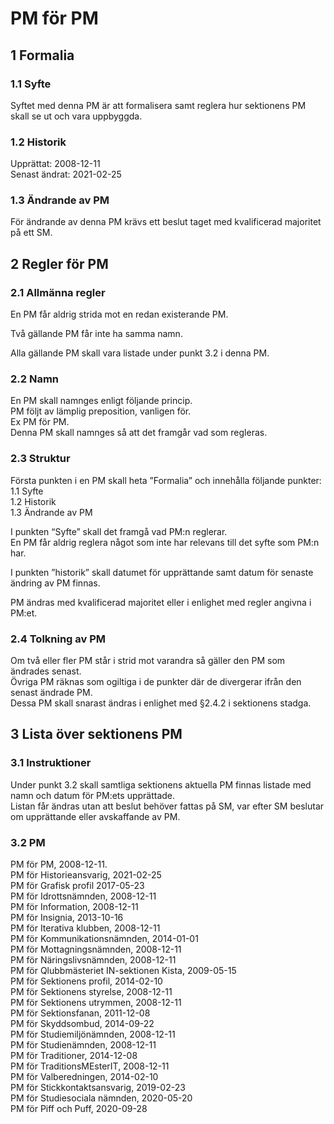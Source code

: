 # PM för PM

## 1 Formalia

### 1.1 Syfte

Syftet med denna PM är att formalisera samt reglera hur sektionens PM skall se ut och vara uppbyggda.

### 1.2 Historik

Upprättat: 2008-12-11  
Senast ändrat: 2021-02-25

### 1.3 Ändrande av PM

För ändrande av denna PM krävs ett beslut taget med kvalificerad majoritet på ett SM.

## 2 Regler för PM

### 2.1 Allmänna regler

En PM får aldrig strida mot en redan existerande PM.

Två gällande PM får inte ha samma namn.

Alla gällande PM skall vara listade under punkt 3.2 i denna PM.

### 2.2 Namn

En PM skall namnges enligt följande princip.  
PM följt av lämplig preposition, vanligen för.  
Ex PM för PM.  
Denna PM skall namnges så att det framgår vad som regleras.

### 2.3 Struktur

Första punkten i en PM skall heta ”Formalia” och innehålla följande punkter:  
1.1 Syfte  
1.2 Historik  
1.3 Ändrande av PM

I punkten “Syfte” skall det framgå vad PM:n reglerar.  
En PM får aldrig reglera något som inte har relevans till det syfte som PM:n har.

I punkten ”historik” skall datumet för upprättande samt datum för senaste ändring av PM finnas.

PM ändras med kvalificerad majoritet eller i enlighet med regler angivna i PM:et.

### 2.4 Tolkning av PM

Om två eller fler PM står i strid mot varandra så gäller den PM som ändrades senast.  
Övriga PM räknas som ogiltiga i de punkter där de divergerar ifrån den senast ändrade PM.  
Dessa PM skall snarast ändras i enlighet med §2.4.2 i sektionens stadga.

## 3 Lista över sektionens PM

### 3.1 Instruktioner

Under punkt 3.2 skall samtliga sektionens aktuella PM finnas listade med namn och datum för PM:ets upprättade.  
Listan får ändras utan att beslut behöver fattas på SM, var efter SM beslutar om upprättande eller avskaffande av PM.

### 3.2 PM

PM för PM, 2008-12-11.  
PM för Historieansvarig, 2021-02-25  
PM för Grafisk profil 2017-05-23  
PM för Idrottsnämnden, 2008-12-11  
PM för Information, 2008-12-11  
PM för Insignia, 2013-10-16  
PM för Iterativa klubben, 2008-12-11  
PM för Kommunikationsnämnden, 2014-01-01  
PM för Mottagningsnämnden, 2008-12-11  
PM för Näringslivsnämnden, 2008-12-11  
PM för Qlubbmästeriet IN-sektionen Kista, 2009-05-15  
PM för Sektionens profil, 2014-02-10  
PM för Sektionens styrelse, 2008-12-11  
PM för Sektionens utrymmen, 2008-12-11  
PM för Sektionsfanan, 2011-12-08  
PM för Skyddsombud, 2014-09-22  
PM för Studiemiljönämnden, 2008-12-11  
PM för Studienämnden, 2008-12-11  
PM för Traditioner, 2014-12-08  
PM för TraditionsMEsterIT, 2008-12-11  
PM för Valberedningen, 2014-02-10  
PM för Stickkontaktsansvarig, 2019-02-23  
PM för Studiesociala nämnden, 2020-05-20  
PM för Piff och Puff, 2020-09-28
